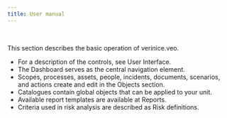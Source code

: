 ```yaml
---
title: User manual
---
```


<br>

This section describes the basic operation of verinice.veo.

- For a description of the controls, see <DocsLink to="/manual/user-interface">User Interface</DocsLink>.
- The <DocsLink to="/manual/dashboard">Dashboard</DocsLink> serves as the central navigation element.
- Scopes, processes, assets, people, incidents, documents, scenarios, and actions create and edit in the <DocsLink to="/manual/objects">Objects</DocsLink> section.
- <DocsLink to="/manual/catalogues">Catalogues</DocsLink> contain global objects that can be applied to your unit.
- Available report templates are available at <DocsLink to="/manual/reports">Reports</DocsLink>.
- Criteria used in risk analysis are described as <DocsLink to="/manual/risk-definition">Risk definitions</DocsLink>.
